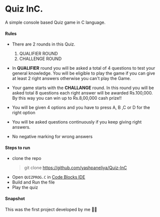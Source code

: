 # Quiz InC.
A simple console based Quiz game in C language. 

#### Rules
 - There are 2 rounds in this Quiz.
     1. QUALIFIER ROUND 
     2. CHALLENGE ROUND

 - In **QUALIFIER** round you will be asked a total of 4 questions to test your general knowledge. You will be eligible to play the game if you can give at least 2 right answers otherwise you can't play the Game.

 - Your game starts with the **CHALLANGE** round. In this round you will be asked total 8 questions each right answer will be awarded Rs.100,000. By this way you can win up to Rs.8,00,000 cash prize!!

 - You will be given 4 options and you have to press A, B ,C or D for the right option
 - You will be asked questions continuously if you keep giving right answers.
 - No negative marking for wrong answers

#### Steps to run 
 - clone the repo
    >git clone https://github.com/yashpaneliya/Quiz-InC    
 - Open ```QUIZPROG.C``` in [Code Blocks IDE](https://www.codeblocks.org/downloads/)
 - Build and Run the file
 - Play the quiz

#### Snapshot


This was the first project developed by me 🤩🚀